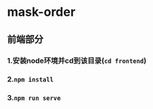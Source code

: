 # mask-order 

## 前端部分 

### 1.安装node环境并cd到该目录(```cd frontend```) 

### 2.```npm install``` 

### 3.```npm run serve``` 

